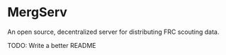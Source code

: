 # MergServ
An open source, decentralized server for distributing FRC scouting data.

TODO: Write a better README
